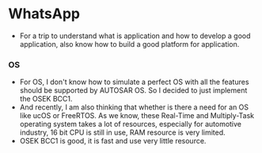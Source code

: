 # WhatsApp
* For a trip to understand what is application and how to develop a good application, 
also know how to build a good platform for application.

### OS
* For OS, I don't know how to simulate a perfect OS with all the features should be supported by AUTOSAR OS. 
So I decided to just implement the OSEK BCC1.
* And recently, I am also thinking that whether is there a need for an OS like ucOS or FreeRTOS. As we know,
these Real-Time and Multiply-Task operating system takes a lot of resources, especially for automotive industry,
16 bit CPU is still in use, RAM resource is very limited.
* OSEK BCC1 is good, it is fast and use very little resource.



